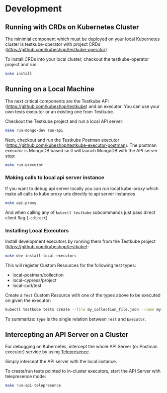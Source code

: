 # Development

## **Running with CRDs on Kubernetes Cluster**

The minimial component which must be deployed on your local Kubernetes cluster is testkube-operator with project CRDs (<https://github.com/kubeshop/testkube-operator>)

To install CRDs into your local cluster, checkout the testkube-operator project and run:

```sh
make install 
```

## **Running on a Local Machine**

The next critical components are the Testkube API (<https://github.com/kubeshop/testkube>) and an executor. You can use your own tests executor or an existing one from Testkube.

Checkout the Testkube project and run a local API server:

```sh
make run-mongo-dev run-api
```

Next, checkout and run the Testkube Postman executor (<https://github.com/kubeshop/testkube-executor-postman>). The postman executor is MongoDB based so it will launch MongoDB with the API server step:

```sh
make run-executor
```

### Making calls to local api server instance

If you want to debug api server locally you can run local kube-proxy which make all calls to kube proxy uris directly to api server instances

```sh
make api-proxy
```

And when calling any of `kubectl testkube` subcommands just pass direct client flag (`-cdirect`)


### **Installing Local Executors**

Install development executors by running them from the Testkube project (<https://github.com/kubeshop/testkube>):

```sh
make dev-install-local-executors
```

This will register Custom Resources for the following test types:

- local-postman/collection
- local-cypress/project
- local-curl/test

Create a `Test` Custom Resource with one of the types above to be executed on given the executor:

```sh
kubectl testkube tests create --file my_collection_file.json --name my-test-name --type local-postman/collection
```

To summarize: `type` is the single relation between `Test` and `Executor`.

## **Intercepting an API Server on a Cluster**

For debugging on Kubernetes, intercept the whole API Server (or Postman executor) service
by using [Telepresence](https://telepresence.io).

Simply intercept the API server with the local instance.

To create/run tests pointed to in-cluster executors, start the API Server with telepresence mode:

```sh
make run-api-telepresence
```

